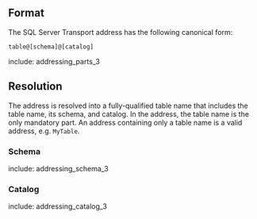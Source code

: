 ## Format

The SQL Server Transport address has the following canonical form:

```
table@[schema]@[catalog]
```

include: addressing_parts_3


## Resolution

The address is resolved into a fully-qualified table name that includes the table name, its schema, and catalog. In the address, the table name is the only mandatory part. An address containing only a table name is a valid address, e.g. `MyTable`.


### Schema

include: addressing_schema_3


### Catalog


include: addressing_catalog_3